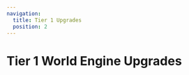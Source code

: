 ```yaml
---
navigation:
  title: Tier 1 Upgrades
  position: 2
---
```

# Tier 1 World Engine Upgrades

<SubPages />



